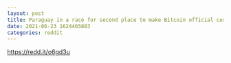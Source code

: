 ```yaml
--- 
layout: post 
title: Paraguay in a race for second place to make Bitcoin official currency 
date: 2021-06-23 1624465803 
categories: reddit 
--- 
```

https://redd.it/o6gd3u